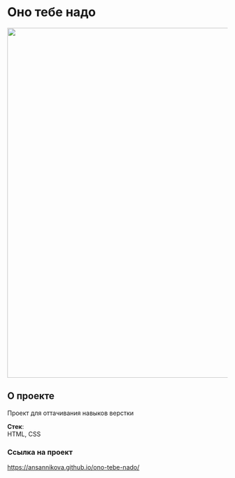 # Оно тебе надо
<div align="center"><img src='https://github.com/AnSannikova/ono-tebe-nado/assets/104262582/23d4b18f-484f-43a4-a768-95731f8eeb61' width='800' /></div>


## О проекте
Проект для оттачивания навыков верстки

**Стек**:  
HTML, CSS


### Ссылка на проект
https://ansannikova.github.io/ono-tebe-nado/
